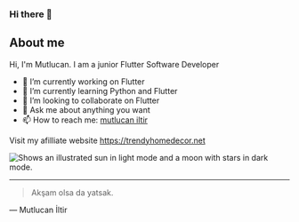### Hi there 👋
## About me

Hi, I'm Mutlucan. I am a junior Flutter Software Developer
- 🔭 I’m currently working on Flutter
- 🌱 I’m currently learning Python and Flutter
- 👯 I’m looking to collaborate on Flutter
- 💬 Ask me about anything you want
- 📫 How to reach me: [mutlucan iltir](https://www.instagram.com/mutlucaniltir)

Visit my afilliate website https://trendyhomedecor.net
<!--
mutlucan-iltir/mutlucan-iltir** is a ✨ _special_ ✨ repository because its `README.md` (this file) appears on your GitHub profile.

![]([https://github.com/Your_Repository_Name/Your_GIF_Name.gif](https://github.com/mutlucan-iltir/mutlucan-iltir/blob/main/github-snake.gif))
-->
<picture>
  <source media="(prefers-color-scheme: dark)" srcset="https://user-images.githubusercontent.com/25423296/163456776-7f95b81a-f1ed-45f7-b7ab-8fa810d529fa.png">
  <source media="(prefers-color-scheme: light)" srcset="https://user-images.githubusercontent.com/25423296/163456779-a8556205-d0a5-45e2-ac17-42d089e3c3f8.png">
  <img alt="Shows an illustrated sun in light mode and a moon with stars in dark mode." src="https://user-images.githubusercontent.com/25423296/163456779-a8556205-d0a5-45e2-ac17-42d089e3c3f8.png">
</picture>

---
> Akşam olsa da yatsak.

— Mutlucan İltir
